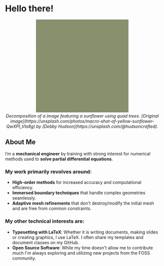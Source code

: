 # Hello there!

<p align = "center">
    <img src = "sunflower_quad_tree_decomposition.gif" alt = "Image of adaptive mesh refinements" width = "60%"/><br>
    <i>Decomposition of a image featuring a sunflower using quad trees. [Original image](https://unsplash.com/photos/macro-shot-of-yellow-sunflower-QwXPI_Vts8g) by [Debby Hudson](https://unsplash.com/@hudsoncrafted).</i>
</p>

## About Me

I’m a **mechanical engineer** by training with strong interest for numerical methods used to **solve partial differential equations**.


### My work primarily revolves around:

- **High-order methods** for increased accuracy and computational efficiency.
- **Immersed boundary techniques** that handle complex geometries seamlessly.
- **Adaptive mesh refinements** that don't destroy/modify the initial mesh and are free from common constraints.


### My other technical interests are:

- **Typesetting with LaTeX**: Whether it is writing documents, making slides or creating graphics, I use LaTeX. I often share my templates and document classes on my GitHub.
- **Open Source Software**: While my time doesn't allow me to contribute much I'm always exploring and utilizing new projects from the FOSS community.
